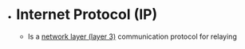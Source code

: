 - # Internet Protocol (IP)
	- Is a [network layer (layer 3)]( ((64412719-7dde-4652-ae30-ed9ed4768876)) ) communication protocol for relaying